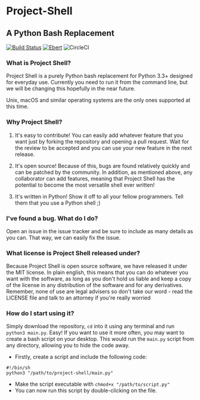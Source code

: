 # Project-Shell
## A Python Bash Replacement


[![Build Status](https://travis-ci.org/GenericError/Project-Shell.svg?branch=master)](https://travis-ci.org/GenericError/Project-Shell) [![Ebert](https://ebertapp.io/github/GenericError/Project-Shell.svg)](https://ebertapp.io/github/GenericError/Project-Shell) ![CircleCI](https://circleci.com/gh/GenericError/Project-Shell.svg?&style=shield)



### What is Project Shell?
Project Shell is a purely Python bash replacement for Python 3.3+ designed for everyday use. Currently you need to run it from the command line, but we will be changing this hopefully in the near future.

Unix, macOS and similar operating systems are the only ones supported at this time.

### Why Project Shell?

1. It's easy to contribute! You can easily add whatever feature that you want just by forking the repository and opening a pull request. Wait for the review to be accepted and you can use your new feature in the next release.

2. It's open source! Because of this, bugs are found relatively quickly and can be patched by the community. In addition, as mentioned above, any collaborator can add features, meaning that Project Shell has the potential to become the most versatile shell ever written!

3. It's written in Python! Show it off to all your fellow programmers. Tell them that you use a Python shell ;)

### I've found a bug. What do I do?
Open an issue in the issue tracker and be sure to include as many details as you can. That way, we can easily fix the issue.

### What license is Project Shell released under?
Because Project Shell is open source software, we have released it under the MIT license. In plain english, this means that you can do whatever you want with the software, as long as you don't hold us liable and keep a copy of the license in any distribution of the software and for any derivatives. Remember, none of use are legal advisers so don't take our word - read the LICENSE file and talk to an attorney if you're really worried

### How do I start using it?
Simply download the repository, `cd` into it using any terminal and run `python3 main.py`. Easy! If you want to use it more often, you may want to create a bash script on your desktop. This would run the `main.py` script from any directory, allowing you to hide the code away.

* Firstly, create a script and include the following code:
```
#!/bin/sh
python3 "/path/to/project-shell/main.py"
```

* Make the script executable with `chmod+x "/path/to/script.py"`
* You can now run this script by double-clicking on the file.
